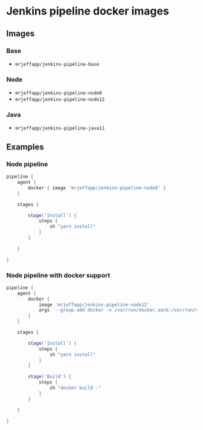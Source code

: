 # Jenkins pipeline docker images

## Images

### Base
- `mrjeffapp/jenkins-pipeline-base`

### Node
- `mrjeffapp/jenkins-pipeline-node8`
- `mrjeffapp/jenkins-pipeline-node12`

### Java
- `mrjeffapp/jenkins-pipeline-java11`
 
## Examples
### Node pipeline
```groovy
pipeline {
    agent {
        docker { image 'mrjeffapp/jenkins-pipeline-node8' }
    }

    stages {

        stage('Install') {
            steps {
                sh "yarn install"
            }
        }

    }

}
```

### Node pipeline with docker support
```groovy
pipeline {
    agent {
        docker {
            image 'mrjeffapp/jenkins-pipeline-node12'
            args '--group-add docker -v /var/run/docker.sock:/var/run/docker.sock'
        }
    }

    stages {

        stage('Install') {
            steps {
                sh "yarn install"
            }
        }

        stage('Build') {
            steps {
                sh "docker build ."
            }
        }

    }

}
```
